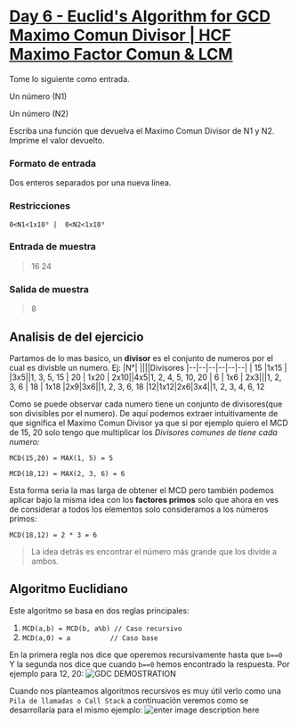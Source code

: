 

# [Day 6 - Euclid's Algorithm for GCD Maximo Comun Divisor | HCF Maximo Factor Comun & LCM](https://online.codingblocks.com/app/player/92078/content/80922/7751)

Tome lo siguiente como entrada. 

Un número (N1)

 Un número (N2)

Escriba una función que devuelva el Maximo Comun Divisor de N1 y N2. Imprime el valor devuelto.

### Formato de entrada 

Dos enteros separados por una nueva línea. 

### Restricciones 

    0<N1<1x10⁹ |  0<N2<1x10⁹

### Entrada de muestra 
> 16 
> 24 
### Salida de muestra 
> 8
## Analisis de del ejercicio
Partamos de lo mas basico, un **divisor** es el conjunto de numeros por el cual es divisble un numero. Ej: 
|N°|  ||||Divisores
|--|--|--|--|--|--|
| 15 |1x15 | |3x5||1, 3, 5, 15
| 20 | 1x20 | 2x10||4x5|1, 2, 4, 5, 10, 20
| 6 | 1x6 | 2x3|||1, 2, 3, 6
| 18 | 1x18 |2x9|3x6||1, 2, 3, 6, 18
|12|1x12|2x6|3x4||1, 2, 3, 4, 6, 12

Como se puede observar cada numero tiene un conjunto de divisores(que son divisibles por el numero). De aquí podemos extraer intuitivamente de que significa el Maximo Comun Divisor ya que si por ejemplo quiero el MCD de 15, 20 solo tengo que multiplicar los *Divisores comunes de tiene cada numero:*

    MCD(15,20) = MAX(1, 5) = 5
    
    MCD(18,12) = MAX(2, 3, 6) = 6
   
Esta forma seria la mas larga de obtener el MCD pero también podemos aplicar bajo la misma idea con los **factores primos** solo que ahora en ves de considerar a todos los elementos solo consideramos a los números primos:

    MCD(18,12) = 2 * 3 = 6
   
> La idea detrás es encontrar el número más grande que los divide a ambos.
## Algoritmo Euclidiano

 Este algoritmo se basa en dos reglas principales:
 

1. `MCD(a,b) = MCD(b, a%b) // Caso recursivo`
2. `MCD(a,0) = a 		  // Caso base`

En la primera regla nos dice que operemos recursivamente hasta que `b==0` 
Y la segunda nos dice que cuando `b==0` hemos encontrado la respuesta.
Por ejemplo para 12, 20:
![GDC DEMOSTRATION](https://i.imgur.com/g1MxzIu.jpg)

Cuando nos planteamos algoritmos recursivos es muy útil verlo como una `Pila de llamadas o Call Stack` a continuación veremos como se desarrollaría para el mismo ejemplo:
![enter image description here](https://imgur.com/gallery/XMKC3Yb)

<!--stackedit_data:
eyJoaXN0b3J5IjpbLTE3MDIwOTgwNjAsMTE3NjAwNDIzMCwxMT
g0NTI4NTY3LDE2ODY3NDE0ODEsOTMyNjEyNTU4LDc4MDA3NTQ0
NywtMTQ5MjMzMTAxOCwtMTQ2NjMxMjY0MSwxODUwNzkzNDkxLC
0xMTUxMDUzNDM3LC05ODI4MDMwODEsMTI4MTcwNTA3NSwyMDc4
MTAzNzg1XX0=
-->